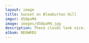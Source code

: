 ```yaml
---
layout: image
title: Sunset on Blewburton Hill
imgur: dS0poM4
image: images/dS0poM4.jpg
description: These clouds look nice.
album: NE6WKEG
---
```


